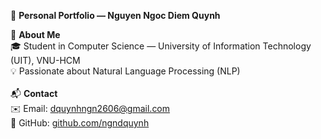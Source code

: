🌿 **Personal Portfolio — Nguyen Ngoc Diem Quynh**

👋 **About Me** <br>
🎓 Student in Computer Science — University of Information Technology (UIT), VNU-HCM <br>
💡 Passionate about Natural Language Processing (NLP) <br>
<br>
📬 **Contact** <br>
✉️ Email: [dquynhngn2606@gmail.com](mailto:dquynhngn2606@gmail.com) <br>
🐙 GitHub: [github.com/ngndquynh](https://github.com/ngndquynh)
